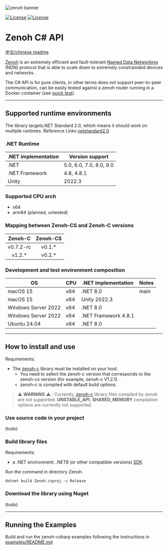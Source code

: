 ![zenoh banner](./zenoh-dragon.png)

[//]: # ([![NuGet]&#40;https://img.shields.io/nuget/v/Zenoh-CS?color=blue&#41;]&#40;https://www.nuget.org/packages/Zenoh-CS/&#41;)
[![License](https://img.shields.io/badge/License-EPL%202.0-blue)](https://choosealicense.com/licenses/epl-2.0/)
[![License](https://img.shields.io/badge/License-Apache%202.0-blue.svg)](https://opensource.org/licenses/Apache-2.0)

# Zenoh C# API

[中文/chinese readme](README.zh.md)

[Zenoh](http://zenoh.io) is an extremely efficient and fault-tolerant [Named Data Networking](http://named-data.net) (NDN) protocol that is able to scale down to extremely constrainded devices and networks.

The C# API is for pure clients, in other terms does not support peer-to-peer communication, 
can be easily tested against a zenoh router running in a Docker container (see [quick test](https://zenoh.io/docs/getting-started/quick-test/)).


-------------------------------
## Supported runtime environments
The library targets.NET Standard 2.0, which means it should work on multiple runtimes.
Reference Links [netstandard2.0](https://learn.microsoft.com/en-us/dotnet/standard/net-standard?tabs=net-standard-2-0)

### .NET Runtime
| .NET implementation | Version support         |
|:--------------------|-------------------------|
| .NET                | 5.0, 6.0, 7.0, 8.0, 9.0 |
| .NET Framework      | 4.8, 4.8.1              |
| Unity               | 2022.3                  |

### Supported CPU arch
- x64
- arm64 (planned, untested)

### Mapping between Zenoh-CS and Zenoh-C versions
|  Zenoh-C  | Zenoh-CS |
|:---------:|:--------:|
| v0.7.2-rc |  v0.1.*  |
|  v1.2.*   |  v0.2.*  |

### Development and test environment composition
| OS                  | CPU | .NET implementation  | Notes |
|---------------------|-----|----------------------|-------|
| macOS 15            | x64 | .NET 8.0             | main  |
| macOS 15            | x64 | Unity 2022.3         |       |
| Windows Server 2022 | x64 | .NET 8.0             |       |
| Windows Server 2022 | x64 | .NET Framework 4.8.1 |       |
| Ubuntu 24.04        | x64 | .NET 8.0             |       |


-------------------------------
## How to install and use

Requirements:
- The [zenoh-c](https://github.com/eclipse-zenoh/zenoh-c) library must be installed on your host.
  - You need to select the zenoh-c version that corresponds to the zenoh-cs version (for example, zenoh-c V1.2.1).
  - zenoh-c is compiled with default build options.
  
> :warning: **WARNING** :warning: : Currently, [zenoh-c](https://github.com/eclipse-zenoh/zenoh-c/releases) library files compiled by zenoh are not supported.
> **UNSTABLE_API**, **SHARED_MEMORY** compilation options are currently not supported.
  
### Use source code in your project
(todo)

### Build library files

Requirements:
- a .NET environment. .NET8 (or other compatible versions) [SDK](https://dotnet.microsoft.com/zh-cn/download/dotnet)

Run the command in directory Zenoh.
```shell
dotnet build Zenoh.csproj -c Release 
```

### Download the library using Nuget
(todo)


-------------------------------
## Running the Examples

Build and run the zenoh-csharp examples following the instructions in [examples/README.md](examples/README.md)
